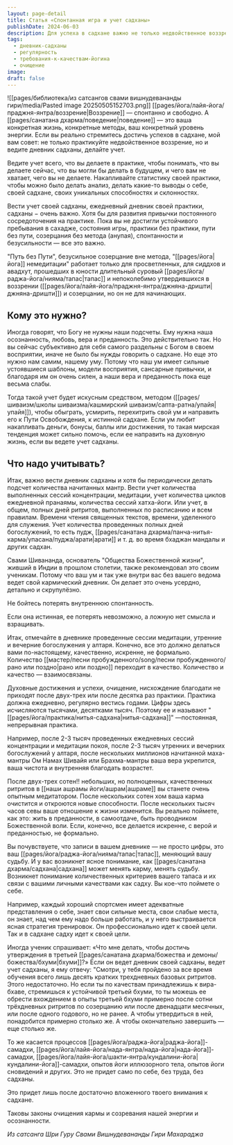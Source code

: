 ```yaml
---
layout: page-detail
title: Статья «Спонтанная игра и учет садханы»
publishDate: 2024-06-03
description: Для успеха в садхане важно не только недвойственное воззрение, но и регулярный учет практики - ведение дневника, подсчет мантр, сессий медитации, ритритов, служения. Такой подход помогает обыграть ум, видеть прогресс, развивать сосредоточенность. Количество практик переходит в качество, укрепляет веру и меняет судьбу. Только постоянная, искренняя садхана приводит к очищению кармы и духовному росту.
tags:
  - дневник-садханы
  - регулярность
  - требования-к-качествам-йогина
  - очищение
image: 
draft: false
---
```

![[pages/библиотека/из сатсангов свами вишнудевананды гири/media/Pasted image 20250505152703.png]]
 [[pages/йога/лайя-йога/праджня-янтра/воззрение|Воззрение]] — спонтанно и свободно. А [[pages/санатана дхарма/поведение|поведение]] — это ваша конкретная жизнь, конкретные методы, ваш конкретный уровень энергии. Если вы реально стремитесь достичь успехов в садхане, мой вам совет: не только практикуйте недвойственное воззрение, но и ведите дневник садханы, делайте учет.

 Ведите учет всего, что вы делаете в практике, чтобы понимать, что вы делаете сейчас, что вы могли бы делать в будущем, и чего вам не хватает, чего вы не делаете. Накапливайте статистику своей практики, чтобы можно было делать анализ, делать какие-то выводы о себе, своей садхане, своих уникальных способностях и склонностях.

 Вести учет своей садханы, ежедневный дневник своей практики, садханы − очень важно. Хотя бы для развития привычки постоянного сосредоточения на практике. Пока вы не достигли устойчивого пребывания в сахадже, состояния игры, практики без практики, пути без пути, созерцания без метода (анупая), спонтанности и безусильности — все это важно.

 "Путь без Пути", безусильное созерцание вне метода, "[[pages/йога|йога]] немедитации" работает только для просветленных, для сиддхов и авадхут, прошедших в юности длительный суровый [[pages/йога/раджа-йога/нияма/тапас|тапас]] и непоколебимо утвердившихся в воззрении ([[pages/йога/лайя-йога/праджня-янтра/джняна-дришти|джняна-дришти]]) и созерцании, но он не для начинающих.

## Кому это нужно? 

 Иногда говорят, что Богу не нужны наши подсчеты. Ему нужна наша осознанность, любовь, вера и преданность. Это действительно так. Но вы сейчас субъективно для себя самого раздельны с Богом в своем восприятии, иначе не было бы нужды говорить о садхане. Но еще это нужно нам самим, нашему уму. Потому что наш ум имеет сильные устоявшиеся шаблоны, модели восприятия, сансарные привычки, и благодаря им он очень силен, а наши вера и преданность пока еще весьма слабы.

 Тогда такой учет будет искусным средством, методом ([[pages/шиваизм/школы шиваизма/кашмирский шиваизм/сапта-ратна/упайя|упайя]]), чтобы обыграть, усмирить, перехитрить свой ум и направить его к Пути Освобождения, к истинной садхане. Если ум любит накапливать деньги, бонусы, баллы или достижения, то такая мирская тенденция может сильно помочь, если ее направить на духовную жизнь, если вы ведете учет садханы.

## Что надо учитывать? 

 Итак, важно вести дневник садханы и хотя бы периодически делать подсчет количества начитанных мантр. Вести учет количества выполненных сессий концентрации, медитации, учет количества циклов ежедневной пранаямы, количества сессий хатха-йоги. Или учет, в общем, полных дней ритритов, выполненных по расписанию и всем правилам. Времени чтения священных текстов, времени, уделенного для служения. Учет количества проведенных полных дней богослужений, то есть пудж, [[pages/санатана дхарма/панча-нитья-карма/упасана/пуджа/арати|арати]] и т. д. во время бхаджан мандалы и других садхан.

 Свами Шивананда, основатель "Общества Божественной жизни", живший в Индии в прошлом столетии, также рекомендовал это своим ученикам. Потому что ваш ум и так уже внутри вас без вашего ведома ведет свой кармический дневник. Он делает это очень усердно, детально и скрупулёзно.

 Не бойтесь потерять внутреннюю спонтанность.

 Если она истинная, ее потерять невозможно, а ложную нет смысла и взращивать.

 Итак, отмечайте в дневнике проведенные сессии медитации, утренние и вечерние богослужения у алтаря. Конечно, все это должно делаться вами по-настоящему, качественно, искренне, не формально. Количество [[мастер/песни пробужденного/song/песни пробужденного/рано или поздно|рано или поздно]] переходит в качество. Количество и качество — взаимосвязаны.

 Духовные достижения и успехи, очищение, нисхождение благодати не приходят после двух-трех или после десятка раз практики. Практика должна ежедневно, регулярно вестись годами. Цифры здесь исчисляются тысячами, десятками тысяч. Поэтому ее и называют "[[pages/йога/практика/нитья-садхана|нитья-садхана]]" —постоянная, непрерывная практика.

 Например, после 2-3 тысяч проведенных ежедневных сессий концентрации и медитации покоя, после 2-3 тысяч утренних и вечерних богослужений у алтаря, после нескольких миллионов начитанной маха-мантры Ом Намах Шивайя или Брахма-мантры ваша вера укрепится, ваша чистота и внутренняя благодать возрастет.

 После двух-трех сотен!! небольших, но полноценных, качественных ритритов в [[наши ашрамы йоги/ашрам|ашраме]] вы станете очень опытным медитатором. После нескольких сотен хом ваша карма очистится и откроются новые способности. После нескольких тысяч часов севы ваше отношение к жизни изменится. Вы реально поймете, как это: жить в преданности, в самоотдаче, быть проводником Божественной воли. Если, конечно, все делается искренне, с верой и преданностью, не формально.

 Вы почувствуете, что записи в вашем дневнике — не просто цифры, это ваш [[pages/йога/раджа-йога/нияма/тапас|тапас]], меняющий вашу судьбу. И у вас возникнет ясное понимание, как [[pages/санатана дхарма/садхана|садхана]] может менять карму, менять судьбу. Возникнет понимание количественных критериев вашего тапаса и их связи с вашими личными качествами как садху. Вы кое-что поймете о себе.

 Например, каждый хороший спортсмен имеет адекватные представления о себе, знает свои сильные места, свои слабые места, он знает, над чем ему надо больше работать, и у него выстраивается ясная стратегия тренировок. Он профессионально идет к своей цели. Так и в садхане садху идет к своей цели.

 Иногда ученик спрашивает: «Что мне делать, чтобы достичь утверждения в третьей [[pages/санатана дхарма/божества и демоны/божества/бхуми|бхуми]]?» Если он ведет дневник своей садханы, ведет учет садханы, я ему отвечу: "Смотри, у тебя пройдено за все время обучения всего лишь десять кратких трехдневных базовых ритритов. Этого недостаточно. Но если ты по качествам принадлежишь к вира-бхаве, стремишься к устойчивой третьей бхуми, то ты можешь ее обрести вхождением в опыты третьей бхуми примерно после сотни трёхдневных ритритов по созерцанию или после двенадцати месячных, или после одного годового, но не ранее. А чтобы утвердиться в ней, понадобится примерно столько же. А чтобы окончательно завершить — еще столько же.

 То же касается процессов [[pages/йога/раджа-йога|раджа-йога]]-самадхи, [[pages/йога/лайя-йога/нада-янтра/нада-йога|нада-йога]]-самадхи, [[pages/йога/лайя-йога/шакти-янтра/кундалини-йога|кундалини-йога]]-самадхи, опытов йоги иллюзорного тела, опытов йоги сновидений и других. Это не придет само по себе, без труда, без садханы.

 Это придет лишь после достаточно вложенного твоего внимания к садхане.

 Таковы законы очищения кармы и созревания нашей энергии и осознанности.

*Из сатсанга Шри Гуру Свами Вишнудевананды Гири Махараджа*